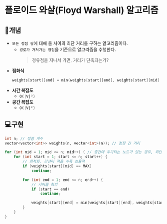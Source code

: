 # 플로이드 와샬(Floyd Warshall) 알고리즘

## 📖개념
- `모든 정점 쌍`에 대해 둘 사이의 최단 거리를 구하는 알고리즘이다.
    - `경로가 거쳐가는 정점`을 기준으로 알고리즘을 수행한다.
        > 경유점을 지나서 가면, 거리가 단축되는가? 
- <b>점화식</b>
    ```c++
    weights[start][end] = min(weights[start][end], weights[start][mid] + weights[mid][end])
    ```
- <b>시간 복잡도</b>
    - `O(|V|³)`
- <b>공간 복잡도</b>
    - `O(|V|²)`
## 💻구현
```c++
int n; // 정점 개수
vector<vector<int>> weights(n, vector<int>(n)); // 정점 간 거리

for (int mid = 1; mid <= n; mid++) { // 중간에 추가되는 노드가 있는 경우, 최단 거리를 업데이트 하는 목적
	for (int start = 1; start <= n; start++) { 
        // 최적화. 간선이 적을 수록 효율적
		if (weights[start][mid] == MAX)
			continue;

		for (int end = 1; end <= n; end++) {
            // 사이클 회피
			if (start == end)
				continue;

			weights[start][end] = min(weights[start][end], weights[start][mid] + weights[mid][end]);
		}
	}
}
```
